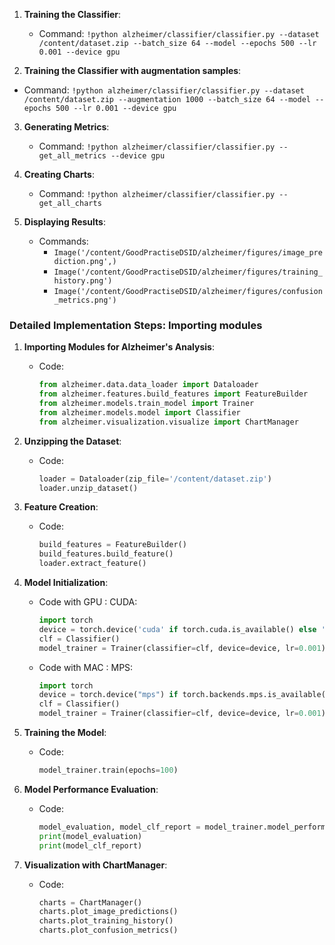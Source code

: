 1. **Training the Classifier**: 
   - Command: `!python alzheimer/classifier/classifier.py --dataset /content/dataset.zip --batch_size 64 --model --epochs 500 --lr 0.001 --device gpu`
   
2.  **Training the Classifier with augmentation samples**: 
   - Command: `!python alzheimer/classifier/classifier.py --dataset /content/dataset.zip --augmentation 1000 --batch_size 64 --model --epochs 500 --lr 0.001 --device gpu`

3. **Generating Metrics**: 
   - Command: `!python alzheimer/classifier/classifier.py --get_all_metrics --device gpu`

4. **Creating Charts**: 
   - Command: `!python alzheimer/classifier/classifier.py --get_all_charts`

5. **Displaying Results**: 
   - Commands:
     - `Image('/content/GoodPractiseDSID/alzheimer/figures/image_prediction.png',)`
     - `Image('/content/GoodPractiseDSID/alzheimer/figures/training_history.png')`
     - `Image('/content/GoodPractiseDSID/alzheimer/figures/confusion_metrics.png')`

### Detailed Implementation Steps: Importing modules

1. **Importing Modules for Alzheimer's Analysis**:
   - Code:
     ```python
     from alzheimer.data.data_loader import Dataloader
     from alzheimer.features.build_features import FeatureBuilder
     from alzheimer.models.train_model import Trainer
     from alzheimer.models.model import Classifier
     from alzheimer.visualization.visualize import ChartManager
     ```

2. **Unzipping the Dataset**:
   - Code:
     ```python
     loader = Dataloader(zip_file='/content/dataset.zip')
     loader.unzip_dataset()
     ```
3. **Feature Creation**:
   - Code:
     ```python
     build_features = FeatureBuilder()
     build_features.build_feature()
     loader.extract_feature()
     ```
4. **Model Initialization**:
   - Code with GPU : CUDA:
     ```python
     import torch
     device = torch.device('cuda' if torch.cuda.is_available() else 'cpu')
     clf = Classifier()
     model_trainer = Trainer(classifier=clf, device=device, lr=0.001)
     ```

   - Code with MAC : MPS:
     ```python
     import torch
     device = torch.device("mps") if torch.backends.mps.is_available() else torch.device("cpu")
     clf = Classifier()
     model_trainer = Trainer(classifier=clf, device=device, lr=0.001)
     ```
5. **Training the Model**:
   - Code:
     ```python
     model_trainer.train(epochs=100)
     ```
6. **Model Performance Evaluation**:
   - Code:
     ```python
     model_evaluation, model_clf_report = model_trainer.model_performance()
     print(model_evaluation)
     print(model_clf_report)
     ```
7. **Visualization with ChartManager**:
   - Code:
     ```python
     charts = ChartManager()
     charts.plot_image_predictions()
     charts.plot_training_history()
     charts.plot_confusion_metrics()
     ```
